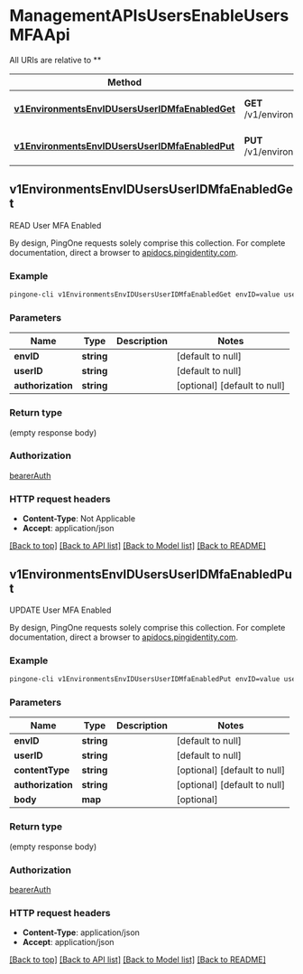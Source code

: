 # ManagementAPIsUsersEnableUsersMFAApi

All URIs are relative to **

Method | HTTP request | Description
------------- | ------------- | -------------
[**v1EnvironmentsEnvIDUsersUserIDMfaEnabledGet**](ManagementAPIsUsersEnableUsersMFAApi.md#v1EnvironmentsEnvIDUsersUserIDMfaEnabledGet) | **GET** /v1/environments/{envID}/users/{userID}/mfaEnabled | READ User MFA Enabled
[**v1EnvironmentsEnvIDUsersUserIDMfaEnabledPut**](ManagementAPIsUsersEnableUsersMFAApi.md#v1EnvironmentsEnvIDUsersUserIDMfaEnabledPut) | **PUT** /v1/environments/{envID}/users/{userID}/mfaEnabled | UPDATE User MFA Enabled



## v1EnvironmentsEnvIDUsersUserIDMfaEnabledGet

READ User MFA Enabled

By design, PingOne requests solely comprise this collection. For complete documentation, direct a browser to <a href='https://apidocs.pingidentity.com/pingone/platform/v1/api/'>apidocs.pingidentity.com</a>.

### Example

```bash
pingone-cli v1EnvironmentsEnvIDUsersUserIDMfaEnabledGet envID=value userID=value Authorization:value
```

### Parameters


Name | Type | Description  | Notes
------------- | ------------- | ------------- | -------------
 **envID** | **string** |  | [default to null]
 **userID** | **string** |  | [default to null]
 **authorization** | **string** |  | [optional] [default to null]

### Return type

(empty response body)

### Authorization

[bearerAuth](../README.md#bearerAuth)

### HTTP request headers

- **Content-Type**: Not Applicable
- **Accept**: application/json

[[Back to top]](#) [[Back to API list]](../README.md#documentation-for-api-endpoints) [[Back to Model list]](../README.md#documentation-for-models) [[Back to README]](../README.md)


## v1EnvironmentsEnvIDUsersUserIDMfaEnabledPut

UPDATE User MFA Enabled

By design, PingOne requests solely comprise this collection. For complete documentation, direct a browser to <a href='https://apidocs.pingidentity.com/pingone/platform/v1/api/'>apidocs.pingidentity.com</a>.

### Example

```bash
pingone-cli v1EnvironmentsEnvIDUsersUserIDMfaEnabledPut envID=value userID=value content-type:value Authorization:value
```

### Parameters


Name | Type | Description  | Notes
------------- | ------------- | ------------- | -------------
 **envID** | **string** |  | [default to null]
 **userID** | **string** |  | [default to null]
 **contentType** | **string** |  | [optional] [default to null]
 **authorization** | **string** |  | [optional] [default to null]
 **body** | **map** |  | [optional]

### Return type

(empty response body)

### Authorization

[bearerAuth](../README.md#bearerAuth)

### HTTP request headers

- **Content-Type**: application/json
- **Accept**: application/json

[[Back to top]](#) [[Back to API list]](../README.md#documentation-for-api-endpoints) [[Back to Model list]](../README.md#documentation-for-models) [[Back to README]](../README.md)

